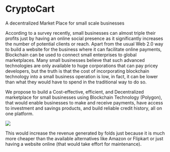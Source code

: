 # CryptoCart
A decentralized Market Place for small scale businesses

According to a survey recently, small businesses can almost triple their profits just by having an online social presence as it significantly increases the number of potential clients or reach. Apart from the usual Web 2.0 way to build a website for the business where it can facilitate online payments, Blockchain can be used to connect small enterprises to global marketplaces. Many small businesses believe that such advanced technologies are only available to huge corporations that can pay pricey developers, but the truth is that the cost of incorporating blockchain technology into a small business operation is low, in fact, it can be lower than what they would have to spend in the traditional way to do so.

We propose to build a Cost-effective, efficient, and Decentralized marketplace for small businesses using Blockchain Technology (Polygon), that would enable businesses to make and receive payments, have access to investment and savings products, and build reliable credit history, all on one platform.

<img src="https://miro.medium.com/max/1400/1*Grifgcst7t_E9eRsX0Myuw.png">

This would increase the revenue generated by folds just because it is much more cheaper than the available alternatives like Amazon or Flipkart or just having a website online (that would take effort for maintenance).
